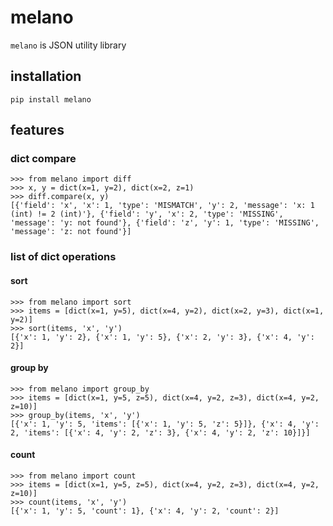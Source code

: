 # melano

`melano` is JSON utility library

## installation

```
pip install melano
```

## features
### dict compare

```shell
>>> from melano import diff
>>> x, y = dict(x=1, y=2), dict(x=2, z=1)
>>> diff.compare(x, y)
[{'field': 'x', 'x': 1, 'type': 'MISMATCH', 'y': 2, 'message': 'x: 1 (int) != 2 (int)'}, {'field': 'y', 'x': 2, 'type': 'MISSING', 'message': 'y: not found'}, {'field': 'z', 'y': 1, 'type': 'MISSING', 'message': 'z: not found'}]
```

### list of dict operations
#### sort 

```shell
>>> from melano import sort
>>> items = [dict(x=1, y=5), dict(x=4, y=2), dict(x=2, y=3), dict(x=1, y=2)]
>>> sort(items, 'x', 'y')
[{'x': 1, 'y': 2}, {'x': 1, 'y': 5}, {'x': 2, 'y': 3}, {'x': 4, 'y': 2}]
```

#### group by

```shell
>>> from melano import group_by
>>> items = [dict(x=1, y=5, z=5), dict(x=4, y=2, z=3), dict(x=4, y=2, z=10)]
>>> group_by(items, 'x', 'y')
[{'x': 1, 'y': 5, 'items': [{'x': 1, 'y': 5, 'z': 5}]}, {'x': 4, 'y': 2, 'items': [{'x': 4, 'y': 2, 'z': 3}, {'x': 4, 'y': 2, 'z': 10}]}]
```

#### count

```shell
>>> from melano import count
>>> items = [dict(x=1, y=5, z=5), dict(x=4, y=2, z=3), dict(x=4, y=2, z=10)]
>>> count(items, 'x', 'y')
[{'x': 1, 'y': 5, 'count': 1}, {'x': 4, 'y': 2, 'count': 2}]
```
